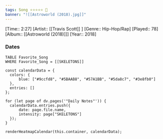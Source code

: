 ```yaml
---
tags: Song ⭐⭐⭐⭐⭐ 💛
banner: "![[Astroworld (2018).jpg]]"
---
```

[Time:: 2:27]
[Artist:: [[Travis Scott]] ]
[Genre:: Hip-Hop/Rap]
[Played:: 78]
[Album:: [[Astroworld (2018)]]]
[Year:: 2018]
### Dates
````dataview
TABLE Favorite_Song
WHERE Favorite_Song = [[SKELETONS]]
````

  ```dataviewjs
const calendarData = { 
	colors: { 
		blue: ["#9ccfd8", "#5BAAB8", "#57A1BB", "#5da8c7", "#3e8fb0"] 
	}, 
	entries: [] 
}; 

for (let page of dv.pages('"Daily Notes"')) { 
	calendarData.entries.push({ 
		date: page.file.name, 
		intensity: page["SKELETONS"]
	}); 
} 

renderHeatmapCalendar(this.container, calendarData);
```

